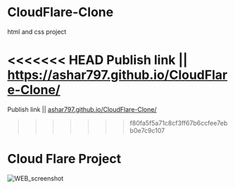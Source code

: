 # CloudFlare-Clone
html and css project

<<<<<<< HEAD
Publish link || https://ashar797.github.io/CloudFlare-Clone/
=======
Publish link || [ashar797.github.io/CloudFlare-Clone/](https://ashar797.github.io/CloudFlare-Clone/)
>>>>>>> f80fa5f5a71c8cf3ff67b6ccfee7ebb0e7c9c107


# Cloud Flare Project


![WEB_screenshot](https://github.com/ASHAR797/CloudFlare-Clone/assets/111843979/f96649a8-cf37-4fb7-857c-e767a210099b)

